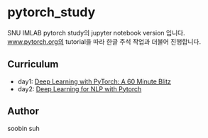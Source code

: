 # pytorch_study

SNU IMLAB pytorch study의 jupyter notebook version 입니다.
www.pytorch.org의 tutorial을 따라 한글 주석 작업과 더불어 진행합니다.

## Curriculum
  * day1: [Deep Learning with PyTorch: A 60 Minute Blitz](http://pytorch.org/tutorials/beginner/deep_learning_60min_blitz.html)
  * day2: [Deep Learning for NLP with Pytorch](http://pytorch.org/tutorials/beginner/deep_learning_nlp_tutorial.html)

## Author
soobin suh